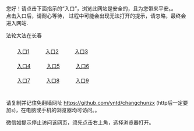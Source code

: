 您好！请点击下面指示的“入口”，浏览此网站是安全的，且为您带来平安。。 <br/>
点击入口后，请耐心等待， 过程中可能会出现无法打开的提示，请忽略，最终会进入网站. </br>

法轮大法在长春<br/>
<div style="padding:10px"><a style="margin:20px" target="_blank" href="https://d12iz18to9bwc2.cloudfront.net/2Qpsp?ztpzqn" id="ccLink1" rel="nofollow">入口1</a> <a target="_blank" style="margin:20px" href="https://d12osov4r24d7c.cloudfront.net/2Qpsp?mjlvsxq" id="ccLink2" rel="nofollow">入口2</a> <a style="margin:20px" target="_blank" href="https://d1dnpsnnr1jryh.cloudfront.net/2Qpsp?hpwen" id="ccLink3" rel="nofollow">入口3</a></div>

<div style="padding:10px" ><a style="margin:20px" target="_blank" href="https://d12iz18to9bwc2.cloudfront.net/2Qpsp?ztpzqn" id="ccLink4" rel="nofollow">入口4</a> <a style="margin:20px" href="https://d12osov4r24d7c.cloudfront.net/2Qpsp?mjlvsxq" target="_blank" id="ccLink5" rel="nofollow">入口5</a> <a style="margin:20px" href="https://d1dnpsnnr1jryh.cloudfront.net/2Qpsp?hpwen" target="_blank" id="ccLink6" rel="nofollow">入口6</a></div>

<div style="padding:10px"><a style="margin:20px" target="_blank" href="https://d12iz18to9bwc2.cloudfront.net/2Qpsp?ztpzqn" id="ccLink7" rel="nofollow">入口7</a> <a style="margin:20px" href="https://d12osov4r24d7c.cloudfront.net/2Qpsp?mjlvsxq" target="_blank" id="ccLink8" rel="nofollow">入口8</a> <a style="margin:20px" target="_blank" href="https://d1dnpsnnr1jryh.cloudfront.net/2Qpsp?hpwen" id="ccLink9" rel="nofollow">入口9</a></div>

<br/>



请复制并记住免翻墙网址 https://github.com/yntd/changchunzx (http后一定要加s)，在电脑或手机的浏览器均可访问。。<br/>

微信如提示停止访问该网页，须先点击右上角，选择浏览器打开。
